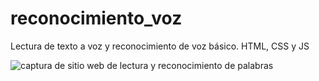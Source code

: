 # reconocimiento_voz
Lectura de texto a voz y reconocimiento de voz básico. HTML, CSS y JS

![captura de sitio web de lectura y reconocimiento de palabras](https://repository-images.githubusercontent.com/441262432/bed58d95-a4af-43e1-8e0c-021997b5d507)